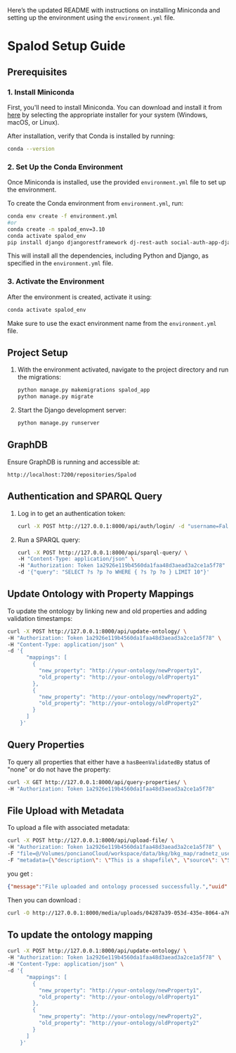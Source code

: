 Here’s the updated README with instructions on installing Miniconda and setting up the environment using the `environment.yml` file.

# Spalod Setup Guide

## Prerequisites

### 1. Install Miniconda

First, you'll need to install Miniconda. You can download and install it from [here](https://docs.conda.io/en/latest/miniconda.html) by selecting the appropriate installer for your system (Windows, macOS, or Linux).

After installation, verify that Conda is installed by running:

```bash
conda --version
```

### 2. Set Up the Conda Environment

Once Miniconda is installed, use the provided `environment.yml` file to set up the environment.

To create the Conda environment from `environment.yml`, run:

```bash
conda env create -f environment.yml
#or
conda create -n spalod_env=3.10
conda activate spalod_env
pip install django djangorestframework dj-rest-auth social-auth-app-django django-allauth pydeck rdflib pyproj folium shapely
```

This will install all the dependencies, including Python and Django, as specified in the `environment.yml` file.

### 3. Activate the Environment

After the environment is created, activate it using:

```bash
conda activate spalod_env
```

Make sure to use the exact environment name from the `environment.yml` file.

## Project Setup

1. With the environment activated, navigate to the project directory and run the migrations:
   ```bash
   python manage.py makemigrations spalod_app
   python manage.py migrate
   ```

2. Start the Django development server:
   ```bash
   python manage.py runserver
   ```

## GraphDB

Ensure GraphDB is running and accessible at:
   ```
   http://localhost:7200/repositories/Spalod
   ```

## Authentication and SPARQL Query

1. Log in to get an authentication token:
   ```bash
   curl -X POST http://127.0.0.1:8000/api/auth/login/ -d "username=Falk&password=GNybRXbC563"
   ```

2. Run a SPARQL query:
   ```bash
   curl -X POST http://127.0.0.1:8000/api/sparql-query/ \
   -H "Content-Type: application/json" \
   -H "Authorization: Token 1a2926e119b4560da1faa48d3aead3a2ce1a5f78" \
   -d '{"query": "SELECT ?s ?p ?o WHERE { ?s ?p ?o } LIMIT 10"}'
   ```

## Update Ontology with Property Mappings

To update the ontology by linking new and old properties and adding validation timestamps:

```bash
curl -X POST http://127.0.0.1:8000/api/update-ontology/ \
-H "Authorization: Token 1a2926e119b4560da1faa48d3aead3a2ce1a5f78" \
-H "Content-Type: application/json" \
-d '{
      "mappings": [
        {
          "new_property": "http://your-ontology/newProperty1",
          "old_property": "http://your-ontology/oldProperty1"
        },
        {
          "new_property": "http://your-ontology/newProperty2",
          "old_property": "http://your-ontology/oldProperty2"
        }
      ]
    }'
```

## Query Properties

To query all properties that either have a `hasBeenValidatedBy` status of "none" or do not have the property:

```bash
curl -X GET http://127.0.0.1:8000/api/query-properties/ \
-H "Authorization: Token 1a2926e119b4560da1faa48d3aead3a2ce1a5f78"
```

## File Upload with Metadata

To upload a file with associated metadata:

```bash
curl -X POST http://127.0.0.1:8000/api/upload-file/ \
-H "Authorization: Token 1a2926e119b4560da1faa48d3aead3a2ce1a5f78" \
-F "file=@/Volumes/poncianoCloud/workspace/data/bkg/bkg_map/radnetz_use_case/data/epsg_4326/part1/de_hh_up_freizeitroute2_EPSG_4326.json " \
-F "metadata={\"description\": \"This is a shapefile\", \"source\": \"Survey XYZ\"}"
```
 you get :

 ```json
 {"message":"File uploaded and ontology processed successfully.","uuid":"04287a39-053d-435e-8064-a7664604edb9","ontology_url":"/media/uploads/04287a39-053d-435e-8064-a7664604edb9/04287a39-053d-435e-8064-a7664604edb9_ontology.owl","map_url":"/media/uploads/04287a39-053d-435e-8064-a7664604edb9/04287a39-053d-435e-8064-a7664604edb9_map.html"}% 
 ```
Then you can download :
```bash
curl -O http://127.0.0.1:8000/media/uploads/04287a39-053d-435e-8064-a7664604edb9/04287a39-053d-435e-8064-a7664604edb9_map.html
```
## To update the ontology mapping
```bash
curl -X POST http://127.0.0.1:8000/api/update-ontology/ \
-H "Authorization: Token 1a2926e119b4560da1faa48d3aead3a2ce1a5f78" \
-H "Content-Type: application/json" \
-d '{
      "mappings": [
        {
          "new_property": "http://your-ontology/newProperty1",
          "old_property": "http://your-ontology/oldProperty1"
        },
        {
          "new_property": "http://your-ontology/newProperty2",
          "old_property": "http://your-ontology/oldProperty2"
        }
      ]
    }'
```